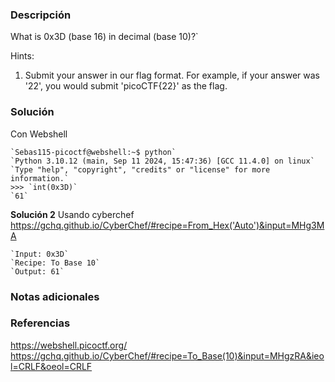 ### Descripción
What is 0x3D (base 16) in decimal (base 10)?`

Hints:
1. Submit your answer in our flag format. For example, if your answer was '22', you would submit 'picoCTF{22}' as the flag.

### Solución
Con Webshell
```
`Sebas115-picoctf@webshell:~$ python`
`Python 3.10.12 (main, Sep 11 2024, 15:47:36) [GCC 11.4.0] on linux`
`Type "help", "copyright", "credits" or "license" for more information.`
>>> `int(0x3D)`
`61`
```

**Solución 2**
Usando cyberchef https://gchq.github.io/CyberChef/#recipe=From_Hex('Auto')&input=MHg3MA

```
`Input: 0x3D`
`Recipe: To Base 10`
`Output: 61`
```

### Notas adicionales


### Referencias
https://webshell.picoctf.org/
https://gchq.github.io/CyberChef/#recipe=To_Base(10)&input=MHgzRA&ieol=CRLF&oeol=CRLF
